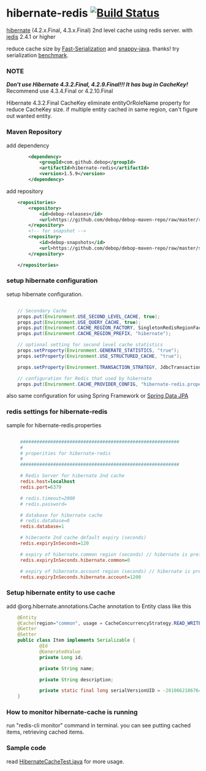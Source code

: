 hibernate-redis  [![Build Status](https://drone.io/github.com/debop/hibernate-redis/status.png)](https://drone.io/github.com/debop/hibernate-redis/latest)
===============

[hibernate][1] (4.2.x.Final, 4.3.x.Final) 2nd level cache using redis server.
with [jedis][2]  2.4.1 or higher

reduce cache size by [Fast-Serialization][fst] and [snappy-java][snappy]. thanks!
try serialization [benchmark][benchmark].

### NOTE

***Don't use Hibernate 4.3.2.Final, 4.2.9.Final!!! It has bug in CacheKey!***
Recommend use 4.3.4.Final or 4.2.10.Final

Hibernate 4.3.2.Final CacheKey eliminate entityOrRoleName property for reduce CacheKey size.
if multiple entity cached in same region, can't figure out wanted entity.

### Maven Repository

add dependency
```xml
        <dependency>
            <groupId>com.github.debop</groupId>
            <artifactId>hibernate-redis</artifactId>
            <version>1.5.9</version>
        </dependency>
```

add repository
```xml
    <repositories>
        <repository>
            <id>debop-releases</id>
            <url>https://github.com/debop/debop-maven-repo/raw/master/releases</url>
        </repository>
        <!-- for snapshot -->
        <repository>
            <id>debop-snapshots</id>
            <url>https://github.com/debop/debop-maven-repo/raw/master/snapshots</url>
        </repository>

    </repositories>
```

### setup hibernate configuration

setup hibernate configuration.

```java

    // Secondary Cache
    props.put(Environment.USE_SECOND_LEVEL_CACHE, true);
    props.put(Environment.USE_QUERY_CACHE, true);
    props.put(Environment.CACHE_REGION_FACTORY, SingletonRedisRegionFactory.class.getName());
    props.put(Environment.CACHE_REGION_PREFIX, "hibernate");

    // optional setting for second level cache statistics
    props.setProperty(Environment.GENERATE_STATISTICS, "true");
    props.setProperty(Environment.USE_STRUCTURED_CACHE, "true");

    props.setProperty(Environment.TRANSACTION_STRATEGY, JdbcTransactionFactory.class.getName());

    // configuration for Redis that used by hibernate
    props.put(Environment.CACHE_PROVIDER_CONFIG, "hibernate-redis.properties");
```

also same configuration for using Spring Framework or [Spring Data JPA][4]

### redis settings for hibernate-redis

sample for hibernate-redis.properties

```ini

     ##########################################################
     #
     # properities for hibernate-redis
     #
     ##########################################################

     # Redis Server for hibernate 2nd cache
     redis.host=localhost
     redis.port=6379

     # redis.timeout=2000
     # redis.password=

     # database for hibernate cache
     # redis.database=0
     redis.database=1

     # hiberante 2nd cache default expiry (seconds)
     redis.expiryInSeconds=120

     # expiry of hibernate.common region (seconds) // hibernate is prefix, region name is common
     redis.expiryInSeconds.hibernate.common=0

     # expiry of hibernate.account region (seconds) // hibernate is prefix, region name is account
     redis.expiryInSeconds.hibernate.account=1200
```

### Setup hibernate entity to use cache

add @org.hibernate.annotations.Cache annotation to Entity class like this

```java
	@Entity
	@Cache(region="common", usage = CacheConcurrencyStrategy.READ_WRITE)  // or @Cacheable(true) for JPA
	@Getter
	@Setter
	public class Item implements Serializable {
    		@Id
    		@GeneratedValue
    		private Long id;

    		private String name;

    		private String description;

    		private static final long serialVersionUID = -281066218676472922L;
	}
```

### How to monitor hibernate-cache is running

run "redis-cli monitor" command in terminal. you can see putting cached items, retrieving cached items.

### Sample code

read [HibernateCacheTest.java][3] for more usage.



[1]: http://www.hibernate.org/
[2]: https://github.com/xetorthio/jedis
[3]: https://github.com/debop/hibernate-redis/blob/master/hibernate-redis/src/test/java/org/hibernate/test/cache/HibernateCacheTest.java
[4]: http://projects.spring.io/spring-data-jpa/
[lombok]: http://www.projectlombok.org/
[fst]: https://github.com/RuedigerMoeller/fast-serialization
[snappy]: https://github.com/xerial/snappy-java
[benchmark]: https://github.com/debop/hibernate-redis/blob/master/hibernate-redis/src/test/java/org/hibernate/test/serializer/SerializerTest.java